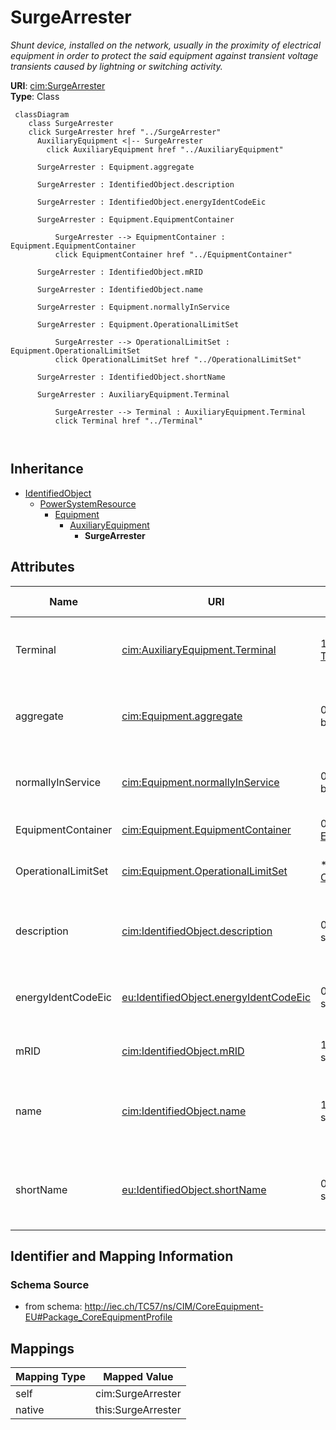 # SurgeArrester


_Shunt device, installed on the network, usually in the proximity of electrical equipment in order to protect the said equipment against transient voltage transients caused by lightning or switching activity._





**URI**: [cim:SurgeArrester](http://iec.ch/TC57/CIM100#SurgeArrester)<br />
**Type**: Class




```mermaid
 classDiagram
    class SurgeArrester
    click SurgeArrester href "../SurgeArrester"
      AuxiliaryEquipment <|-- SurgeArrester
        click AuxiliaryEquipment href "../AuxiliaryEquipment"
      
      SurgeArrester : Equipment.aggregate
        
      SurgeArrester : IdentifiedObject.description
        
      SurgeArrester : IdentifiedObject.energyIdentCodeEic
        
      SurgeArrester : Equipment.EquipmentContainer
        
          SurgeArrester --> EquipmentContainer : Equipment.EquipmentContainer
          click EquipmentContainer href "../EquipmentContainer"
        
      SurgeArrester : IdentifiedObject.mRID
        
      SurgeArrester : IdentifiedObject.name
        
      SurgeArrester : Equipment.normallyInService
        
      SurgeArrester : Equipment.OperationalLimitSet
        
          SurgeArrester --> OperationalLimitSet : Equipment.OperationalLimitSet
          click OperationalLimitSet href "../OperationalLimitSet"
        
      SurgeArrester : IdentifiedObject.shortName
        
      SurgeArrester : AuxiliaryEquipment.Terminal
        
          SurgeArrester --> Terminal : AuxiliaryEquipment.Terminal
          click Terminal href "../Terminal"
        
      
```





## Inheritance
* [IdentifiedObject](IdentifiedObject.md)
    * [PowerSystemResource](PowerSystemResource.md)
        * [Equipment](Equipment.md)
            * [AuxiliaryEquipment](AuxiliaryEquipment.md)
                * **SurgeArrester**



## Attributes


| Name | URI | Cardinality and Range | Description | Inheritance |
| ---  | --- | --- | --- | --- |
| Terminal | [cim:AuxiliaryEquipment.Terminal](http://iec.ch/TC57/CIM100#AuxiliaryEquipment.Terminal) | 1 <br />  [Terminal](Terminal.md)  | The Terminal at the equipment where the AuxiliaryEquipment is attached | [AuxiliaryEquipment](AuxiliaryEquipment.md) |
| aggregate | [cim:Equipment.aggregate](http://iec.ch/TC57/CIM100#Equipment.aggregate) | 0..1 <br />  boolean  | The aggregate flag provides an alternative way of representing an aggregated ... | [Equipment](Equipment.md) |
| normallyInService | [cim:Equipment.normallyInService](http://iec.ch/TC57/CIM100#Equipment.normallyInService) | 0..1 <br />  boolean  | Specifies the availability of the equipment under normal operating conditions | [Equipment](Equipment.md) |
| EquipmentContainer | [cim:Equipment.EquipmentContainer](http://iec.ch/TC57/CIM100#Equipment.EquipmentContainer) | 0..1 <br />  [EquipmentContainer](EquipmentContainer.md)  | Container of this equipment | [Equipment](Equipment.md) |
| OperationalLimitSet | [cim:Equipment.OperationalLimitSet](http://iec.ch/TC57/CIM100#Equipment.OperationalLimitSet) | * <br />  [OperationalLimitSet](OperationalLimitSet.md)  | The operational limit sets associated with this equipment | [Equipment](Equipment.md) |
| description | [cim:IdentifiedObject.description](http://iec.ch/TC57/CIM100#IdentifiedObject.description) | 0..1 <br />  string  | The description is a free human readable text describing or naming the object | [IdentifiedObject](IdentifiedObject.md) |
| energyIdentCodeEic | [eu:IdentifiedObject.energyIdentCodeEic](http://iec.ch/TC57/CIM100-European#IdentifiedObject.energyIdentCodeEic) | 0..1 <br />  string  | The attribute is used for an exchange of the EIC code (Energy identification ... | [IdentifiedObject](IdentifiedObject.md) |
| mRID | [cim:IdentifiedObject.mRID](http://iec.ch/TC57/CIM100#IdentifiedObject.mRID) | 1 <br />  string  | Master resource identifier issued by a model authority | [IdentifiedObject](IdentifiedObject.md) |
| name | [cim:IdentifiedObject.name](http://iec.ch/TC57/CIM100#IdentifiedObject.name) | 1 <br />  string  | The name is any free human readable and possibly non unique text naming the o... | [IdentifiedObject](IdentifiedObject.md) |
| shortName | [eu:IdentifiedObject.shortName](http://iec.ch/TC57/CIM100-European#IdentifiedObject.shortName) | 0..1 <br />  string  | The attribute is used for an exchange of a human readable short name with len... | [IdentifiedObject](IdentifiedObject.md) |









## Identifier and Mapping Information







### Schema Source


* from schema: http://iec.ch/TC57/ns/CIM/CoreEquipment-EU#Package_CoreEquipmentProfile





## Mappings

| Mapping Type | Mapped Value |
| ---  | ---  |
| self | cim:SurgeArrester |
| native | this:SurgeArrester |




